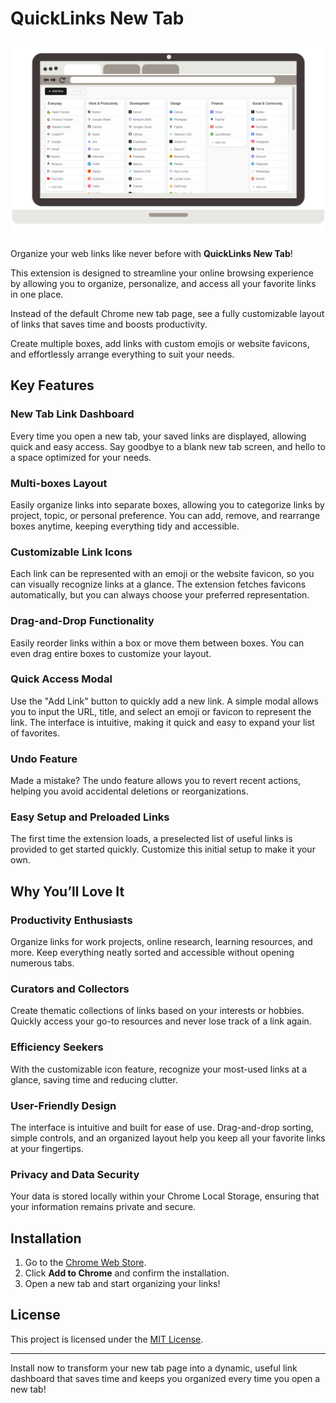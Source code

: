 # QuickLinks New Tab

![QuickLinks Screenshot](screen.png)

Organize your web links like never before with **QuickLinks New Tab**!

This extension is designed to streamline your online browsing experience by allowing you to organize, personalize, and access all your favorite links in one place.

Instead of the default Chrome new tab page, see a fully customizable layout of links that saves time and boosts productivity.

Create multiple boxes, add links with custom emojis or website favicons, and effortlessly arrange everything to suit your needs.

## Key Features

### New Tab Link Dashboard
Every time you open a new tab, your saved links are displayed, allowing quick and easy access. Say goodbye to a blank new tab screen, and hello to a space optimized for your needs.

### Multi-boxes Layout
Easily organize links into separate boxes, allowing you to categorize links by project, topic, or personal preference. You can add, remove, and rearrange boxes anytime, keeping everything tidy and accessible.

### Customizable Link Icons
Each link can be represented with an emoji or the website favicon, so you can visually recognize links at a glance. The extension fetches favicons automatically, but you can always choose your preferred representation.

### Drag-and-Drop Functionality
Easily reorder links within a box or move them between boxes. You can even drag entire boxes to customize your layout.

### Quick Access Modal
Use the "Add Link" button to quickly add a new link. A simple modal allows you to input the URL, title, and select an emoji or favicon to represent the link. The interface is intuitive, making it quick and easy to expand your list of favorites.

### Undo Feature
Made a mistake? The undo feature allows you to revert recent actions, helping you avoid accidental deletions or reorganizations.

### Easy Setup and Preloaded Links
The first time the extension loads, a preselected list of useful links is provided to get started quickly. Customize this initial setup to make it your own.

## Why You’ll Love It

### Productivity Enthusiasts
Organize links for work projects, online research, learning resources, and more. Keep everything neatly sorted and accessible without opening numerous tabs.

### Curators and Collectors
Create thematic collections of links based on your interests or hobbies. Quickly access your go-to resources and never lose track of a link again.

### Efficiency Seekers
With the customizable icon feature, recognize your most-used links at a glance, saving time and reducing clutter.

### User-Friendly Design
The interface is intuitive and built for ease of use. Drag-and-drop sorting, simple controls, and an organized layout help you keep all your favorite links at your fingertips.

### Privacy and Data Security
Your data is stored locally within your Chrome Local Storage, ensuring that your information remains private and secure.

## Installation

1. Go to the [Chrome Web Store](https://chromewebstore.google.com/detail/quicklinks-new-tab/ckjpbndlchpnfkpgnlahcfbbmdmgieip).
2. Click **Add to Chrome** and confirm the installation.
3. Open a new tab and start organizing your links!

## License

This project is licensed under the [MIT License](LICENSE).

---
Install now to transform your new tab page into a dynamic, useful link dashboard that saves time and keeps you organized every time you open a new tab!

